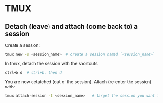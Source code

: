 # TMUX

## Detach (leave) and attach (come back to) a session

Create a session:
```bash
tmux new -s <session_name>  # create a session named `<session_name>`
```

In tmux, detach the session with the shortcuts:
```bash
ctrl+b d  # ctrl+b, then d
```

You are now detatched (out of the session). Attach (re-enter the session) with:
```bash
tmux attach-session -t <session_name>   # target the session you want to attatch to by its name
```
